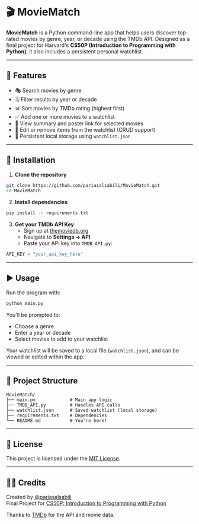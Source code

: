 # 🎬 MovieMatch

**MovieMatch** is a Python command-line app that helps users discover top-rated movies by genre, year, or decade using the TMDb API. Designed as a final project for Harvard's **CS50P (Introduction to Programming with Python)**, it also includes a persistent personal watchlist.

---

## 📌 Features

- 🎭 Search movies by genre  
- 🗓️ Filter results by year or decade  
- 📊 Sort movies by TMDb rating (highest first)  
- ✅ Add one or more movies to a watchlist  
- 📝 View summary and poster link for selected movies  
- 📂 Edit or remove items from the watchlist (CRUD support)  
- 💾 Persistent local storage using `watchlist.json`

---

## 🔧 Installation

1. **Clone the repository**
```bash
git clone https://github.com/pariasalsabili/MovieMatch.git
cd MovieMatch
```

2. **Install dependencies**
```bash
pip install -r requirements.txt
```

3. **Get your TMDb API Key**
   - Sign up at [themoviedb.org](https://www.themoviedb.org)
   - Navigate to **Settings → API**
   - Paste your API key into `TMDB_API.py`:
```python
API_KEY = "your_api_key_here"
```

---

## ▶️ Usage

Run the program with:
```bash
python main.py
```

You'll be prompted to:
- Choose a genre  
- Enter a year or decade  
- Select movies to add to your watchlist  

Your watchlist will be saved to a local file (`watchlist.json`), and can be viewed or edited within the app.

---

## 📁 Project Structure

```
MovieMatch/
├── main.py             # Main app logic
├── TMDB_API.py         # Handles API calls
├── watchlist.json      # Saved watchlist (local storage)
├── requirements.txt    # Dependencies
└── README.md           # You're here!
```

---

## 📝 License

This project is licensed under the [MIT License](LICENSE).

---

## 👨‍🎓 Credits

Created by [@pariasalsabili](https://github.com/pariasalsabili)  
Final Project for [CS50P: Introduction to Programming with Python](https://cs50.harvard.edu/python/)

Thanks to [TMDb](https://www.themoviedb.org/) for the API and movie data.
